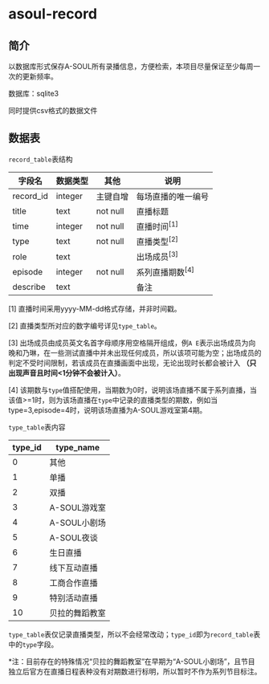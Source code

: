 # asoul-record
## 简介
以数据库形式保存A-SOUL所有录播信息，方便检索，本项目尽量保证至少每周一次的更新频率。

数据库：sqlite3

同时提供csv格式的数据文件

## 数据表

`record_table`表结构

|字段名|数据类型|其他|说明|
|----|----|----|----|
|record_id|integer|主键自增|每场直播的唯一编号|
|title|text|not null|直播标题|
|time|integer|not null|直播时间<sup>[1]</sup>|
|type|text|not null|直播类型<sup>[2]</sup>|
|role|text| |出场成员<sup>[3]</sup>|
|episode|integer|not null|系列直播期数<sup>[4]</sup>|
|describe|text| |备注|

[1] 直播时间采用yyyy-MM-dd格式存储，并非时间戳。

[2] 直播类型所对应的数字编号详见`type_table`。

[3] 出场成员由成员英文名首字母顺序用空格隔开组成，例`A E`表示出场成员为向晚和乃琳，在一些测试直播中并未出现任何成员，所以该项可能为空；出场成员的判定不受时间限制，若该成员在直播画面中出现，无论出现时长都会被计入 **（只出现声音且时间<1分钟不会被计入）**。

[4] 该期数与`type`值搭配使用，当期数为0时，说明该场直播不属于系列直播，当该值>=1时，则为该场直播在`type`中记录的直播类型的期数，例如当type=3,episode=4时，说明该场直播为A-SOUL游戏室第4期。

`type_table`表内容

|type_id|type_name|
|----|----|
|0|其他|
|1|单播|
|2|双播|
|3|A-SOUL游戏室|
|4|A-SOUL小剧场|
|5|A-SOUL夜谈|
|6|生日直播|
|7|线下互动直播|
|8|工商合作直播|
|9|特别活动直播|
|10|贝拉的舞蹈教室|

`type_table`表仅记录直播类型，所以不会经常改动；`type_id`即为`record_table`表中的`type`字段。

*注：目前存在的特殊情况“贝拉的舞蹈教室”在早期为“A-SOUL小剧场”，且节目独立后官方在直播日程表种没有对期数进行标明，所以暂时不作为系列节目标注。